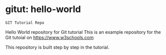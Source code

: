 # gitut: hello-world

`GIT Tutorial Repo`

Hello World repository for Git tutorial
This is an example repository for the Git tutoial on https://www.w3schools.com

This repository is built step by step in the tutorial.